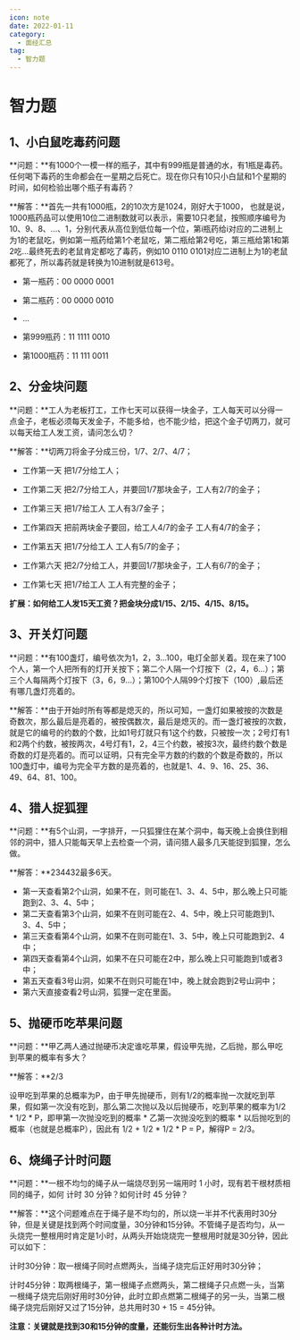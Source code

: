 ```yaml
---
icon: note
date: 2022-01-11
category:
  - 面经汇总
tag:
  - 智力题
---
```


# 智力题
## 1、小白鼠吃毒药问题

**问题：**有1000个一模一样的瓶子，其中有999瓶是普通的水，有1瓶是毒药。任何喝下毒药的生命都会在一星期之后死亡。现在你只有10只小白鼠和1个星期的时间，如何检验出哪个瓶子有毒药？

**解答：**首先一共有1000瓶，2的10次方是1024，刚好大于1000， 也就是说，1000瓶药品可以使用10位二进制数就可以表示，需要10只老鼠，按照顺序编号为10、9、8、...、1，分别代表从高位到低位每一个位，第i瓶药给i对应的二进制上为1的老鼠吃，例如第一瓶药给第1个老鼠吃，第二瓶给第2号吃，第三瓶给第1和第2吃...最终死去的老鼠肯定都吃了毒药，例如10 0110 0101对应二进制上为1的老鼠都死了，所以毒药就是转换为10进制就是613号。

+ 第一瓶药：00 0000 0001

+ 第二瓶药：00 0000 0010

+ ...

+ 第999瓶药：11 1111 0010

+ 第1000瓶药：11 111 0011

## 2、分金块问题

**问题：**工人为老板打工，工作七天可以获得一块金子，工人每天可以分得一点金子，老板必须每天发金子，不能多给，也不能少给，把这个金子切两刀，就可以每天给工人发工资，请问怎么切？

**解答：**切两刀将金子分成三份，1/7、2/7、4/7；

+ 工作第一天 把1/7分给工人；

+ 工作第二天 把2/7分给工人，并要回1/7那块金子，工人有2/7的金子；

+ 工作第三天 把1/7给工人 工人有3/7金子；

+ 工作第四天 把前两块金子要回，给工人4/7的金子 工人有4/7的金子；

+ 工作第五天 把1/7分给工人 工人有5/7的金子；

+ 工作第六天 把2/7分给工人，并要回1/7那块金子，工人有6/7的金子；

+ 工作第七天 把1/7给工人 工人有完整的金子；

**扩展：如何给工人发15天工资？把金块分成1/15、2/15、4/15、8/15。**

## 3、开关灯问题

**问题：**有100盏灯，编号依次为1，2，3...100，电灯全部关着。现在来了100个人，第一个人把所有的灯开关按下；第二个人隔一个灯按下（2，4，6…）；第三个人每隔两个灯按下（3，6，9…）；第100个人隔99个灯按下（100）,最后还有哪几盏灯亮着的。

**解答：**由于开始时所有等都是熄灭的，所以可知，一盏灯如果被按的次数是奇数次，那么最后是亮着的，被按偶数次，最后是熄灭的。而一盏灯被按的次数，就是它的编号的约数的个数，比如1号灯就只有1这个约数，只被按一次；2号灯有1和2两个约数，被按两次，4号灯有1，2，4三个约数，被按3次，最终约数个数是奇数的灯是亮着的。而可以证明，只有完全平方数的约数的个数是奇数的，所以100盏灯中，编号为完全平方数的是亮着的，也就是1、4、9、16、25、36、49、64、81、100。

## 4、猎人捉狐狸

**问题：**有5个山洞，一字排开，一只狐狸住在某个洞中，每天晚上会换住到相邻的洞中，猎人只能每天早上去检查一个洞，请问猎人最多几天能捉到狐狸，怎么做。

**解答：**234432最多6天。

+ 第一天查看第2个山洞，如果不在，则可能在1、3、4、5中，那么晚上只可能跑到2、3、4、5中；
+ 第二天查看第3个山洞，如果不在则可能在2、4、5中，晚上只可能跑到1、3、4、5中；
+ 第三天查看第4个山洞，如果不在则可能在1、3、5中，晚上只可能跑到2、4中；
+ 第四天查看第4个山洞，如果不在只可能在2中，那么晚上只可能跑到1或者3中；
+ 第五天查看3号山洞，如果不在则只可能在1中，晚上就会跑到2号山洞中；
+ 第六天直接查看2号山洞，狐狸一定在里面。

## 5、抛硬币吃苹果问题

**问题：**甲乙两人通过抛硬币决定谁吃苹果，假设甲先抛，乙后抛，那么甲吃到苹果的概率有多大？

**解答：**2/3

设甲吃到苹果的总概率为P，由于甲先抛硬币，则有1/2的概率抛一次就吃到苹果，假如第一次没有吃到，那么第二次抛以及以后抛硬币，吃到苹果的概率为1/2 * 1/2 * P，即甲第一次抛没吃到的概率 * 乙第一次抛没吃到的概率 * 以后抛吃到的概率（也就是总概率P），因此有 1/2 + 1/2 \* 1/2 \* P = P，解得P = 2/3。

## 6、烧绳子计时问题

**问题：**一根不均匀的绳子从一端烧尽到另一端用时 1 小时，现有若干根材质相同的绳子，如何 计时 30 分钟？如何计时 45 分钟？

**解答：**这个问题难点在于绳子是不均匀的，所以烧一半并不代表用时30分钟，但是关键是找到两个时间度量，30分钟和15分钟。不管绳子是否均匀，从一头烧完一整根用时肯定是1小时，从两头开始烧烧完一整根用时就是30分钟，因此可以如下：

计时30分钟：取一根绳子同时点燃两头，当绳子烧完后正好用时30分钟；

计时45分钟：取两根绳子，第一根绳子点燃两头，第二根绳子只点燃一头，当第一根绳子烧完后刚好用时30分钟，此时立即点燃第二根绳子的另一头，当第二根绳子烧完后刚好又过了15分钟，总共用时30 + 15 = 45分钟。

**注意：关键就是找到30和15分钟的度量，还能衍生出各种计时方法。**    
